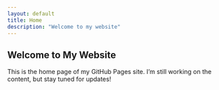 ```yaml
---
layout: default
title: Home
description: "Welcome to my website"
---
```


<h2>Welcome to My Website</h2>
<p>This is the home page of my GitHub Pages site. I’m still working on the content, but stay tuned for updates!</p>

